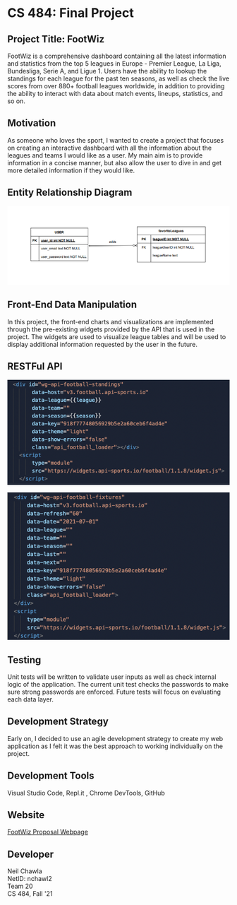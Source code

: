 # CS 484: Final Project

## Project Title: FootWiz
FootWiz is a comprehensive dashboard containing all the latest information and statistics from the top 5 leagues in Europe - Premier League, La Liga, Bundesliga, Serie A, and Ligue 1. Users have the ability to lookup the standings for each league for the past ten seasons, as well as check the live scores from over 880+ football leagues worldwide, in addition to providing the ability to interact with data about match events, lineups, statistics, and so on.

## Motivation
As someone who loves the sport, I wanted to create a project that focuses on creating an interactive dashboard with all the information about the leagues and teams I would like as a user. My main aim is to provide information in a concise manner, but also allow the user to dive in and get more detailed information if they would like.

## Entity Relationship Diagram
![ERD Diagram](https://github.com/UIC-CS484/assignment-2---final-project-repository-nchawl2/blob/master/ERD.png)

## Front-End Data Manipulation
In this project, the front-end charts and visualizations are implemented through the pre-existing widgets provided by the API that is used in the project. The widgets are used to visualize league tables and will be used to display additional information requested by the user in the future.

## RESTFul API
![api_1](https://github.com/UIC-CS484/assignment-2---final-project-repository-nchawl2/blob/master/extras/API_1.png)

![api_2](https://github.com/UIC-CS484/assignment-2---final-project-repository-nchawl2/blob/master/extras/API_2.png)

## Testing
Unit tests will be written to validate user inputs as well as check internal logic of the application. The current unit test checks the passwords to make sure strong passwords are enforced. Future tests will focus on evaluating each data layer. 

## Development Strategy
Early on, I decided to use an agile development strategy to create my web application as I felt it was the best approach to working individually on the project.

## Development Tools
Visual Studio Code, Repl.it , Chrome DevTools, GitHub

## Website
[FootWiz Proposal Webpage](https://uic-cs484.github.io/assignment-1---team-project-proposal-nchawl2/proposal.html)

## Developer
Neil Chawla  
NetID: nchawl2  
Team 20  
CS 484, Fall '21
